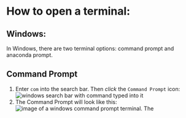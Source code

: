 How to open a terminal: 
=======================

Windows:
-----------
In Windows, there are two terminal options: command prompt and anaconda prompt.

## Command Prompt

1. Enter `com` into the search bar. Then *click* the `Command Prompt` icon:
![windows search bar with command typed into it](../images/windows/terminal/cmd01.png)
2. The Command Prompt will look like this:
![image of a windows command prompt terminal. The](../images/windows/terminal/cmd02.png)


